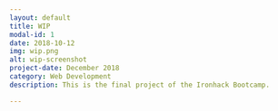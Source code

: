```yaml
---
layout: default
title: WIP
modal-id: 1
date: 2018-10-12
img: wip.png
alt: wip-screenshot
project-date: December 2018
category: Web Development
description: This is the final project of the Ironhack Bootcamp.

---
```



